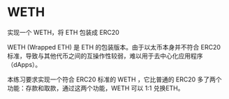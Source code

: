# WETH

实现一个 WETH，将 ETH 包装成 ERC20

WETH (Wrapped ETH) 是 ETH 的包装版本。由于以太币本身并不符合 ERC20 标准，导致与其他代币之间的互操作性较弱，难以用于去中心化应用程序（dApps）。

本练习要求实现一个符合 ERC20 标准的 WETH ，它比普通的 ERC20 多了两个功能：存款和取款，通过这两个功能，WETH 可以 1:1 兑换ETH。
